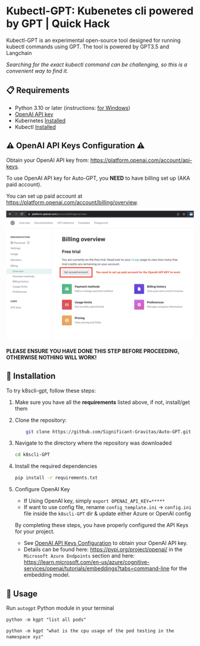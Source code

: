 # Kubectl-GPT: Kubenetes cli powered by GPT | Quick Hack

Kubectl-GPT is an experimental open-source tool designed for running kubectl commands using GPT.
The tool is powered by GPT3.5 and Langchain

_Searching for the exact kubectl command can be challenging, so this is a convenient way to find it._

## 📋 Requirements

- Python 3.10 or later (instructions: [for Windows](https://www.tutorialspoint.com/how-to-install-python-in-windows))
- [OpenAI API key](https://platform.openai.com/account/api-keys)
- Kubernetes [Installed](https://kubernetes.io/)
- Kubectl [Installed](https://kubernetes.io/docs/reference/kubectl/)


## ⚠️ OpenAI API Keys Configuration ⚠️ 

Obtain your OpenAI API key from: https://platform.openai.com/account/api-keys.

To use OpenAI API key for Auto-GPT, you **NEED** to have billing set up (AKA paid account).

You can set up paid account at https://platform.openai.com/account/billing/overview.

![For OpenAI API key to work, set up paid account at OpenAI API > Billing](./resources/openai-api-key-billing-paid-account.png)


#### **PLEASE ENSURE YOU HAVE DONE THIS STEP BEFORE PROCEEDING, OTHERWISE NOTHING WILL WORK!**

## 💾 Installation

To try k8scli-gpt, follow these steps:
1. Make sure you have all the **requirements** listed above, if not, install/get them

2. Clone the repository: 
    ```bash
        git clone https://github.com/Significant-Gravitas/Auto-GPT.git
    ```

3. Navigate to the directory where the repository was downloaded

    ```bash
    cd k8scli-GPT
    ```
4. Install the required dependencies

    ```bash
    pip install -r requirements.txt
    ```

5. Configure OpenAI Key
    * If Using OpenAI key, simply `export OPENAI_API_KEY=*****`
    * If want to use config file, rename `config_template.ini` -> `config.ini` file inside the `k8scli-GPT` dir & update either Azure or OpenAI config

    By completing these steps, you have properly configured the API Keys for your project.
   
   - See [OpenAI API Keys Configuration](#openai-api-keys-configuration) to obtain your OpenAI API key.
   - Details can be found here: https://pypi.org/project/openai/ in the `Microsoft Azure Endpoints` section and here: https://learn.microsoft.com/en-us/azure/cognitive-services/openai/tutorials/embeddings?tabs=command-line for the embedding model.


## 🔧 Usage

Run `autogpt` Python module in your terminal

```
python -m kgpt "list all pods"
```
```
python -m kgpt "what is the cpu usage of the pod testing in the namespace xyz"
```